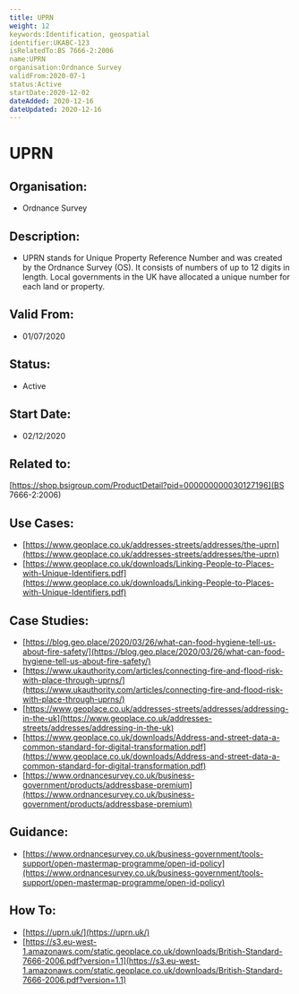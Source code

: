 ```yaml
---
title: UPRN
weight: 12
keywords:Identification, geospatial
identifier:UKABC-123
isRelatedTo:BS 7666-2:2006
name:UPRN
organisation:Ordnance Survey
validFrom:2020-07-1
status:Active
startDate:2020-12-02
dateAdded: 2020-12-16
dateUpdated: 2020-12-16
---
```


# UPRN

## Organisation:
 - Ordnance Survey

## Description:
 - UPRN stands for Unique Property Reference Number and was created by the Ordnance Survey (OS). It consists of numbers of up to 12 digits in length. Local governments in the UK have allocated a unique number for each land or property.

## Valid From:
 - 01/07/2020

## Status:
 - Active

## Start Date:
 - 02/12/2020

## Related to:
[https://shop.bsigroup.com/ProductDetail?pid=000000000030127196](BS 7666-2:2006)
 
## Use Cases:
 - [https://www.geoplace.co.uk/addresses-streets/addresses/the-uprn](https://www.geoplace.co.uk/addresses-streets/addresses/the-uprn)
  - [https://www.geoplace.co.uk/downloads/Linking-People-to-Places-with-Unique-Identifiers.pdf](https://www.geoplace.co.uk/downloads/Linking-People-to-Places-with-Unique-Identifiers.pdf)

## Case Studies:
  - [https://blog.geo.place/2020/03/26/what-can-food-hygiene-tell-us-about-fire-safety/](https://blog.geo.place/2020/03/26/what-can-food-hygiene-tell-us-about-fire-safety/)
  - [https://www.ukauthority.com/articles/connecting-fire-and-flood-risk-with-place-through-uprns/](https://www.ukauthority.com/articles/connecting-fire-and-flood-risk-with-place-through-uprns/)
 - [https://www.geoplace.co.uk/addresses-streets/addresses/addressing-in-the-uk](https://www.geoplace.co.uk/addresses-streets/addresses/addressing-in-the-uk)
 - [https://www.geoplace.co.uk/downloads/Address-and-street-data-a-common-standard-for-digital-transformation.pdf](https://www.geoplace.co.uk/downloads/Address-and-street-data-a-common-standard-for-digital-transformation.pdf)
 - [https://www.ordnancesurvey.co.uk/business-government/products/addressbase-premium](https://www.ordnancesurvey.co.uk/business-government/products/addressbase-premium)

## Guidance:
 - [https://www.ordnancesurvey.co.uk/business-government/tools-support/open-mastermap-programme/open-id-policy](https://www.ordnancesurvey.co.uk/business-government/tools-support/open-mastermap-programme/open-id-policy)

## How To:
 - [https://uprn.uk/](https://uprn.uk/)
 - [https://s3.eu-west-1.amazonaws.com/static.geoplace.co.uk/downloads/British-Standard-7666-2006.pdf?version=1.1](https://s3.eu-west-1.amazonaws.com/static.geoplace.co.uk/downloads/British-Standard-7666-2006.pdf?version=1.1)